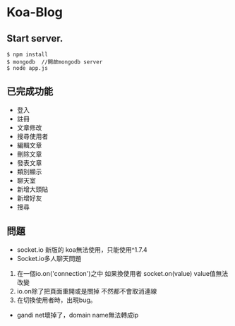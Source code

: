 # Koa-Blog

## Start server.


```
$ npm install
$ mongodb  //開啟mongodb server
$ node app.js
```

## 已完成功能
* 登入
* 註冊
* 文章修改
* 搜尋使用者
* 編輯文章
* 刪除文章
* 發表文章
* 類別顯示
* 聊天室
* 新增大頭貼
* 新增好友
* 搜尋

## 問題
* socket.io 新版的 koa無法使用，只能使用^1.7.4
* Socket.io多人聊天問題
1. 在一個io.on('connection')之中 如果換使用者 socket.on(value) value值無法改變
2. io.on除了把頁面重開或是關掉 不然都不會取消連線
3. 在切換使用者時，出現bug。
* gandi net壞掉了，domain name無法轉成ip


